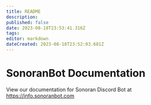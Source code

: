 ```yaml
---
title: README
description: 
published: false
date: 2023-08-18T23:53:41.316Z
tags: 
editor: markdown
dateCreated: 2023-08-18T23:52:03.681Z
---
```


# SonoranBot Documentation
View our documentation for Sonoran Discord Bot at https://info.sonoranbot.com
